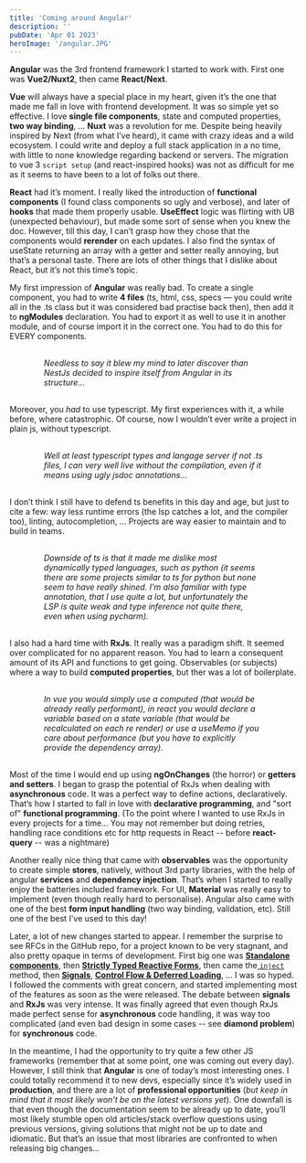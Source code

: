 ```yaml
---
title: 'Coming around Angular'
description: ''
pubDate: 'Apr 01 2023'
heroImage: '/angular.JPG'
---
```



**Angular** was the 3rd frontend framework I started to work with. First one was **Vue2/Nuxt2**, then came **React/Next**. 

**Vue** will always have a special place in my heart, given it’s the one that made me fall in love with frontend development. It was so simple yet so effective. I love **single file components**, state and computed properties, **two way binding**, … **Nuxt** was a revolution for me. Despite being heavily inspired by Next (from what I’ve heard), it came with crazy ideas and a wild ecosystem. I could write and deploy a full stack application in a no time, with little to none knowledge regarding backend or servers. The migration to vue 3 `script setup` (and react-inspired hooks) was not as difficult for me as it seems to have been to a lot of folks out there.

**React** had it’s moment. I really liked the introduction of **functional components** (I found class components so ugly and verbose), and later of **hooks** that made them properly usable.
**UseEffect** logic was flirting with UB (unexpected behaviour), but made some sort of sense when you knew the doc.
However, till this day, I can’t grasp how they chose that the components would **rerender** on each updates. I also find the syntax of useState returning an array with a getter and setter really annoying, but that’s a personal taste.
There are lots of other things that I dislike about React, but it’s not this time’s topic.

My first impression of **Angular** was really bad. To create a single component, you had to write **4 files** (ts, html, css, specs — you could write all in the .ts class but it was considered bad practise back then), then add it to **ngModules** declaration. You had to export it as well to use it in another module, and of course import it in the correct one. You had to do this for EVERY components. 


<div style="margin: 30px; margin-inline:60px; font-style: italic;">
Needless to say it blew my mind to later discover than NestJs decided to inspire itself from Angular in its structure…
</div>


Moreover, you *had* to use typescript. My first experiences with it, a while before, where catastrophic. 
Of course, now I wouldn’t ever write a project in plain js, without typescript. 



<div style="margin: 30px; margin-inline:60px; font-style: italic;">
Well at least typescript types and langage server if not .ts files, I can very well live without the compilation, even if it means using ugly jsdoc annotations...
</div>


I don’t think I still have to defend ts benefits in this day and age, but just to cite a few: way less runtime errors (the lsp catches a lot, and the compiler too), linting, autocompletion, … Projects are way easier to maintain and to build in teams.


<div style="margin: 30px; margin-inline:60px; font-style: italic;">
Downside of ts is that it made me dislike most dynamically typed languages, such as python (it seems there are some projects similar to ts for python but none seem to have really shined. I’m also familiar with type annotation, that I use quite a lot, but unfortunately the LSP is quite weak and type inference not quite there, even when using pycharm).
</div>


I also had a hard time with **RxJs**. It really was a paradigm shift. It seemed over complicated for no apparent reason. You had to learn a consequent amount of its API and functions to get going. Observables (or subjects) where a way to build **computed properties**, but ther was a lot of boilerplate.


<div style="margin: 30px; margin-inline:60px; font-style: italic;">
In vue you would simply use a computed (that would be already really performant), in react you would declare a variable based on a state variable (that would be recalculated on each re render) or use a useMemo if you care about performance (but you have to explicitly provide the dependency array).
</div>


Most of the time I would end up using **ngOnChanges** (the horror) or **getters and setters**. 
I began to grasp the potential of RxJs when dealing with **asynchronous** code. It was a perfect way to define actions, declaratively. That’s how I started to fall in love with **declarative programming**, and "sort of" **functional programming**. (To the point where I wanted to use RxJs in every projects for a time… You may not remember but doing retries, handling race conditions etc for http requests in React -- before **react-query** -- was a nightmare)

Another really nice thing that came with **observables** was the opportunity to create simple **stores**, natively, without 3rd party libraries, with the help of angular **services** and **dependency injection**. 
That’s when I started to really enjoy the batteries included framework. For UI, **Material** was really easy to implement (even though really hard to personalise). Angular also came with one of the best **form input handling** (two way binding, validation, etc). Still one of the best I've used to this day!

Later, a lot of new changes started to appear. I remember the surprise to see RFCs in the GitHub repo, for a project known to be very stagnant, and also pretty opaque in terms of development. 
First big one was [**Standalone components**](https://github.com/angular/angular/discussions/43784), then [**Strictly Typed Reactive Forms**](https://github.com/angular/angular/discussions/44513), then came the[ `inject`](https://angular.io/api/core/inject) method, then [**Signals**](https://github.com/angular/angular/discussions/49685), [**Control Flow & Deferred Loading**](https://github.com/angular/angular/discussions/51241), … I was so hyped. I followed the comments with great concern, and started implementing most of the features as soon as the were released.
The debate between **signals** and **RxJs** was very intense. It was finally agreed that even though RxJs made perfect sense for **asynchronous** code handling, it was way too complicated (and even bad design in some cases -- see **diamond problem**) for **synchronous** code.

In the meantime, I had the opportunity to try quite a few other JS frameworks (remember that at some point, one was coming out every day). 
However, I still think that **Angular** is one of today’s most interesting ones. I could totally recommend it to new devs, especially since it’s widely used in **production**, and there are a lot of **professional opportunities** (*but keep in mind that it most likely won’t be on the latest versions yet*). 
One downfall is that even though the documentation seem to be already up to date, you’ll most likely stumble open old articles/stack overflow questions using previous versions, giving solutions that might not be up to date and idiomatic. But that’s an issue that most libraries are confronted to when releasing big changes…